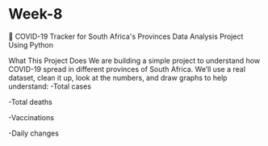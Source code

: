 # Week-8
🦠 COVID-19 Tracker for South Africa's Provinces
 Data Analysis Project Using Python

What This Project Does 
We are building a simple project to understand how COVID-19 spread in different provinces of South Africa. We’ll use a real dataset, clean it up, look at the numbers, and draw graphs to help understand:
-Total cases

-Total deaths

-Vaccinations

-Daily changes
